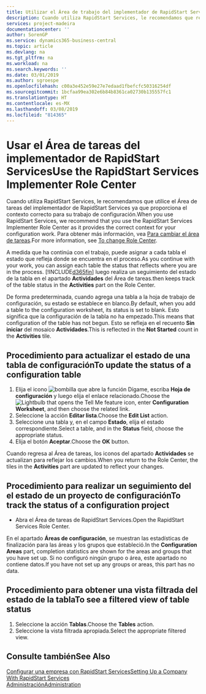 ```yaml
---
title: Utilizar el Área de trabajo del implementador de RapidStart Services | Documentos de Microsoft
description: Cuando utiliza RapidStart Services, le recomendamos que realice un seguimiento de su trabajo y utilice el Área de tareas del implementador de RapidStart Services ya que proporciona el contexto correcto para su trabajo de configuración.
services: project-madeira
documentationcenter: ''
author: SorenGP
ms.service: dynamics365-business-central
ms.topic: article
ms.devlang: na
ms.tgt_pltfrm: na
ms.workload: na
ms.search.keywords: ''
ms.date: 03/01/2019
ms.author: sgroespe
ms.openlocfilehash: c00a3e452e59e27e7edaad1fbefcfc50316254df
ms.sourcegitcommit: 1bcfaa99ea302e6b84b8361ca02730b135557fc1
ms.translationtype: HT
ms.contentlocale: es-MX
ms.lasthandoff: 03/08/2019
ms.locfileid: "814365"
---
```

# <a name="use-the-rapidstart-services-implementer-role-center"></a><span data-ttu-id="df673-103">Usar el Área de tareas del implementador de RapidStart Services</span><span class="sxs-lookup"><span data-stu-id="df673-103">Use the RapidStart Services Implementer Role Center</span></span>
<span data-ttu-id="df673-104">Cuando utiliza RapidStart Services, le recomendamos que utilice el Área de tareas del implementador de RapidStart Services ya que proporciona el contexto correcto para su trabajo de configuración.</span><span class="sxs-lookup"><span data-stu-id="df673-104">When you use RapidStart Services, we recommend that you use the RapidStart Services Implementer Role Center as it provides the correct context for your configuration work.</span></span> <span data-ttu-id="df673-105">Para obtener más información, vea [Para cambiar el área de tareas](ui-change-basic-settings.md#to-change-role-center).</span><span class="sxs-lookup"><span data-stu-id="df673-105">For more information, see [To change Role Center](ui-change-basic-settings.md#to-change-role-center).</span></span>

<span data-ttu-id="df673-106">A medida que ha continúa con el trabajo, puede asignar a cada tabla el estado que refleja donde se encuentra en el proceso.</span><span class="sxs-lookup"><span data-stu-id="df673-106">As you continue with your work, you can assign each table the status that reflects where you are in the process.</span></span> [!INCLUDE[d365fin](includes/d365fin_md.md)] <span data-ttu-id="df673-107">luego realiza un seguimiento del estado de la tabla en el apartado **Actividades** del Área de tareas.</span><span class="sxs-lookup"><span data-stu-id="df673-107">then keeps track of the table status in the **Activities** part on the Role Center.</span></span>  

<span data-ttu-id="df673-108">De forma predeterminada, cuando agrega una tabla a la hoja de trabajo de configuración, su estado se establece en blanco.</span><span class="sxs-lookup"><span data-stu-id="df673-108">By default, when you add a table to the configuration worksheet, its status is set to blank.</span></span> <span data-ttu-id="df673-109">Esto significa que la configuración de la tabla no ha empezado.</span><span class="sxs-lookup"><span data-stu-id="df673-109">This means that configuration of the table has not begun.</span></span> <span data-ttu-id="df673-110">Esto se refleja en el recuento **Sin iniciar** del mosaico **Actividades**.</span><span class="sxs-lookup"><span data-stu-id="df673-110">This is reflected in the **Not Started** count in the **Activities** tile.</span></span>  

## <a name="to-update-the-status-of-a-configuration-table"></a><span data-ttu-id="df673-111">Procedimiento para actualizar el estado de una tabla de configuración</span><span class="sxs-lookup"><span data-stu-id="df673-111">To update the status of a configuration table</span></span>  
1.  <span data-ttu-id="df673-112">Elija el icono ![bombilla que abre la función Dígame](media/ui-search/search_small.png "Dígame que desea hacer"), escriba **Hoja de configuración** y luego elija el enlace relacionado.</span><span class="sxs-lookup"><span data-stu-id="df673-112">Choose the ![Lightbulb that opens the Tell Me feature](media/ui-search/search_small.png "Tell me what you want to do") icon, enter **Configuration Worksheet**, and then choose the related link.</span></span>  
2.  <span data-ttu-id="df673-113">Seleccione la acción **Editar lista**.</span><span class="sxs-lookup"><span data-stu-id="df673-113">Choose the **Edit List** action.</span></span>  
3.  <span data-ttu-id="df673-114">Seleccione una tabla y, en el campo **Estado**, elija el estado correspondiente.</span><span class="sxs-lookup"><span data-stu-id="df673-114">Select a table, and in the **Status** field, choose the appropriate status.</span></span>  
4.  <span data-ttu-id="df673-115">Elija el botón **Aceptar**.</span><span class="sxs-lookup"><span data-stu-id="df673-115">Choose the **OK** button.</span></span>  

<span data-ttu-id="df673-116">Cuando regresa al Área de tareas, los iconos del apartado **Actividades** se actualizan para reflejar los cambios.</span><span class="sxs-lookup"><span data-stu-id="df673-116">When you return to the Role Center, the tiles in the **Activities** part are updated to reflect your changes.</span></span>  

## <a name="to-track-the-status-of-a-configuration-project"></a><span data-ttu-id="df673-117">Procedimiento para realizar un seguimiento del el estado de un proyecto de configuración</span><span class="sxs-lookup"><span data-stu-id="df673-117">To track the status of a configuration project</span></span>  
- <span data-ttu-id="df673-118">Abra el Área de tareas de RapidStart Services.</span><span class="sxs-lookup"><span data-stu-id="df673-118">Open the RapidStart Services Role Center.</span></span>  

<span data-ttu-id="df673-119">En el apartado **Áreas de configuración**, se muestran las estadísticas de finalización para las áreas y los grupos que estableció.</span><span class="sxs-lookup"><span data-stu-id="df673-119">In the **Configuration Areas** part, completion statistics are shown for the areas and groups that you have set up.</span></span> <span data-ttu-id="df673-120">Si no configuró ningún grupo o área, este apartado no contiene datos.</span><span class="sxs-lookup"><span data-stu-id="df673-120">If you have not set up any groups or areas, this part has no data.</span></span>  

## <a name="to-see-a-filtered-view-of-table-status"></a><span data-ttu-id="df673-121">Procedimiento para obtener una vista filtrada del estado de la tabla</span><span class="sxs-lookup"><span data-stu-id="df673-121">To see a filtered view of table status</span></span>  
1. <span data-ttu-id="df673-122">Seleccione la acción **Tablas**.</span><span class="sxs-lookup"><span data-stu-id="df673-122">Choose the **Tables** action.</span></span>  
2. <span data-ttu-id="df673-123">Seleccione la vista filtrada apropiada.</span><span class="sxs-lookup"><span data-stu-id="df673-123">Select the appropriate filtered view.</span></span>  

## <a name="see-also"></a><span data-ttu-id="df673-124">Consulte también</span><span class="sxs-lookup"><span data-stu-id="df673-124">See Also</span></span>  
[<span data-ttu-id="df673-125">Configurar una empresa con RapidStart Services</span><span class="sxs-lookup"><span data-stu-id="df673-125">Setting Up a Company With RapidStart Services</span></span>](admin-set-up-a-company-with-rapidstart.md)  
[<span data-ttu-id="df673-126">Administración</span><span class="sxs-lookup"><span data-stu-id="df673-126">Administration</span></span>](admin-setup-and-administration.md)
